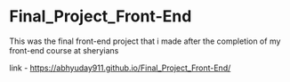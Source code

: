 # Final_Project_Front-End
This was the final front-end project that i made after the completion of my front-end course at sheryians

link - https://abhyuday911.github.io/Final_Project_Front-End/
